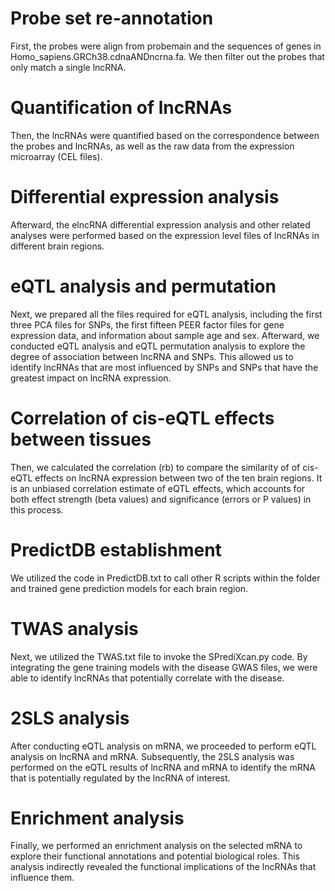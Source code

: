 # Probe set re-annotation  
First, the probes were align from probemain and the sequences of genes in Homo_sapiens.GRCh38.cdnaANDncrna.fa. We then filter out the probes that only match a single lncRNA.  
  
# Quantification of lncRNAs  
Then, the lncRNAs were quantified based on the correspondence between the probes and lncRNAs, as well as the raw data from the expression microarray (CEL files).  

# Differential expression analysis  
Afterward, the elncRNA differential expression analysis and other related analyses were performed based on the expression level files of lncRNAs in different brain regions.  
  
# eQTL analysis and permutation  
Next, we prepared all the files required for eQTL analysis, including the first three PCA files for SNPs, the first fifteen PEER factor files for gene expression data, and information about sample age and sex. Afterward, we conducted eQTL analysis and eQTL permutation analysis to explore the degree of association between lncRNA and SNPs. This allowed us to identify lncRNAs that are most influenced by SNPs and SNPs that have the greatest impact on lncRNA expression.  
  
# Correlation of cis-eQTL effects between tissues  
Then, we calculated the correlation (rb) to compare the similarity of of cis-eQTL effects on lncRNA expression between two of the ten brain regions. It is an unbiased correlation estimate of eQTL effects, which accounts for both effect strength (beta values) and significance (errors or P values) in this process.
  
# PredictDB establishment
We utilized the code in PredictDB.txt to call other R scripts within the folder and trained gene prediction models for each brain region.  
  
# TWAS analysis
Next, we utilized the TWAS.txt file to invoke the SPrediXcan.py code. By integrating the gene training models with the disease GWAS files, we were able to identify lncRNAs that potentially correlate with the disease.  
  
# 2SLS analysis  
After conducting eQTL analysis on mRNA, we proceeded to perform eQTL analysis on lncRNA and mRNA. Subsequently, the 2SLS analysis was performed on the eQTL results of lncRNA and mRNA to identify the mRNA that is potentially regulated by the lncRNA of interest.  
  
# Enrichment analysis
Finally, we performed an enrichment analysis on the selected mRNA to explore their functional annotations and potential biological roles. This analysis indirectly revealed the functional implications of the lncRNAs that influence them.  



